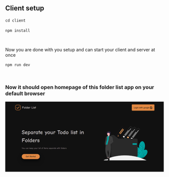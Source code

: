 <h2>Client setup</h2>

```
cd client

npm install
```

<br>

Now you are done with you setup and can start your client and server at once

```
npm run dev
```

<br>

<h3>Now it should open homepage of this folder list app on your default browser</h3>

<div align="center">
  <img src="homepage.png" alt="home page for chat app">
</div>
